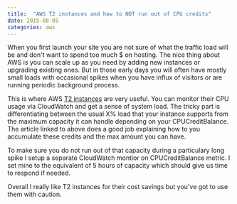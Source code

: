 ```yaml
---
title:  "AWS T2 instances and how to NOT run out of CPU credits"
date: 2015-08-05
categories: aws
---
```


When you first launch your site you are not sure of what the traffic load will be and don't want to spend too much $ on hosting.  The nice thing about AWS is you can scale up as you need by adding new instances or upgrading existing ones.  But in those early days you will often have mostly small loads with occasional spikes when you have influx of visitors or are running periodic background process.  

This is where AWS [T2 instances](https://aws.amazon.com/blogs/aws/low-cost-burstable-ec2-instances/) are very useful.  You can monitor their CPU usage via CloudWatch and get a sense of system load.  The tricky part is differentiating between the usual X% load that your instance supports from the maximum capacity it can handle depending on your CPUCreditBalance.  The article linked to above does a good job explaining how to you accumulate these credits and the max amount you can have.

To make sure you do not run out of that capacity during a particulary long spike I setup a separate CloudWatch montior on CPUCreditBalance metric.  I set mine to the equivalent of 5 hours of capacity which should give us time to respond if needed.  

Overall I really like T2 instances for their cost savings but you've got to use them with caution.  